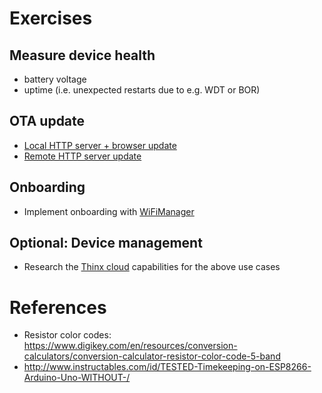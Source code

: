 # Exercises

## Measure device health
* battery voltage
* uptime (i.e. unexpected restarts due to e.g. WDT or BOR)

## OTA update
* [Local HTTP server + browser update](https://github.com/esp8266/Arduino/tree/2.3.0/doc/ota_updates#web-browser)
* [Remote HTTP server update](https://github.com/esp8266/Arduino/tree/2.3.0/doc/ota_updates#http-server)

## Onboarding
* Implement onboarding with [WiFiManager](https://github.com/tzapu/WiFiManager)

## Optional: Device management
* Research the [Thinx cloud](https://thinx.cloud) capabilities for the above use cases


# References
* Resistor color codes: https://www.digikey.com/en/resources/conversion-calculators/conversion-calculator-resistor-color-code-5-band
* http://www.instructables.com/id/TESTED-Timekeeping-on-ESP8266-Arduino-Uno-WITHOUT-/
